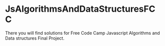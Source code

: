 # JsAlgorithmsAndDataStructuresFCC
There you will find solutions for Free Code Camp Javascript Algorithms and Data structures Final Project.

